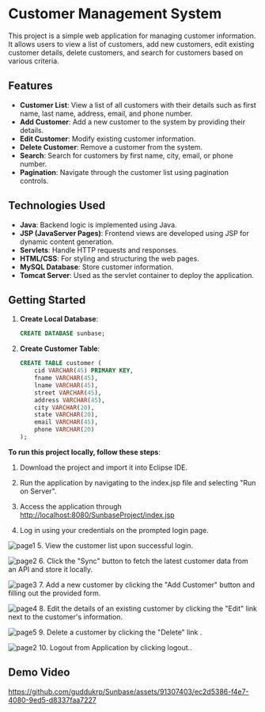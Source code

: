 # Customer Management System

This project is a simple web application for managing customer information. It allows users to view a list of customers, add new customers, edit existing customer details, delete customers, and search for customers based on various criteria.

## Features

- **Customer List**: View a list of all customers with their details such as first name, last name, address, email, and phone number.
- **Add Customer**: Add a new customer to the system by providing their details.
- **Edit Customer**: Modify existing customer information.
- **Delete Customer**: Remove a customer from the system.
- **Search**: Search for customers by first name, city, email, or phone number.
- **Pagination**: Navigate through the customer list using pagination controls.

## Technologies Used

- **Java**: Backend logic is implemented using Java.
- **JSP (JavaServer Pages)**: Frontend views are developed using JSP for dynamic content generation.
- **Servlets**: Handle HTTP requests and responses.
- **HTML/CSS**: For styling and structuring the web pages.
- **MySQL Database**: Store customer information.
- **Tomcat Server**: Used as the servlet container to deploy the application.

## Getting Started

1. **Create Local Database**:
    ```sql
    CREATE DATABASE sunbase;
    ```

2. **Create Customer Table**:
    ```sql
    CREATE TABLE customer (
        cid VARCHAR(45) PRIMARY KEY,
        fname VARCHAR(45),
        lname VARCHAR(45),
        street VARCHAR(45),
        address VARCHAR(45),
        city VARCHAR(20),
        state VARCHAR(20),
        email VARCHAR(45),
        phone VARCHAR(20)
    );
    ```

**To run this project locally, follow these steps**:
   
1. Download the project and import it into Eclipse IDE.
   
2. Run the application by navigating to the index.jsp file and selecting "Run on Server".
   
3. Access the application through [http://localhost:8080/SunbaseProject/index.jsp](http://localhost:8080/SunbaseProject/index.jsp)
   
4. Log in using your credentials on the prompted login page.
   
  ![page1](https://github.com/guddukrp/SunbaseProject/assets/91307403/ff43efdf-a537-4884-b89f-b2472b8f6524)
5. View the customer list upon successful login.
   
  ![page2](https://github.com/guddukrp/SunbaseProject/assets/91307403/72d3c0ac-7568-41a9-bbf2-57b15d292e36)
6. Click the "Sync" button to fetch the latest customer data from an API and store it locally.
    
  ![page3](https://github.com/guddukrp/SunbaseProject/assets/91307403/2c53af06-f020-46e1-98a7-f35e28c8dc51)
7. Add a new customer by clicking the "Add Customer" button and filling out the provided form.
   
  ![page4](https://github.com/guddukrp/SunbaseProject/assets/91307403/af2c0b68-417f-4ac6-a053-3b2650825c31)
8. Edit the details of an existing customer by clicking the "Edit" link next to the customer's information.
    
  ![page5](https://github.com/guddukrp/SunbaseProject/assets/91307403/3c6d7ac9-6b36-4340-8a0d-4b2e0176585d)
9. Delete a customer by clicking the "Delete" link .
    
  ![page2](https://github.com/guddukrp/SunbaseProject/assets/91307403/72d3c0ac-7568-41a9-bbf2-57b15d292e36)
10. Logout from Application by clicking logout..


## Demo Video


[https://github.com/guddukrp/Sunbase/assets/91307403/ec2d5386-f4e7-4080-9ed5-d8337faa7227
](https://github.com/guddukrp/SunbaseProject/assets/91307403/c6a1d670-3444-4598-bc81-0a0535f303e1
)


